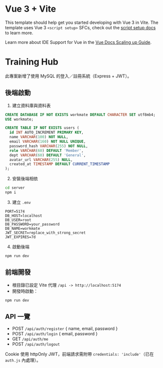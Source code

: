 # Vue 3 + Vite

This template should help get you started developing with Vue 3 in Vite. The template uses Vue 3 `<script setup>` SFCs, check out the [script setup docs](https://v3.vuejs.org/api/sfc-script-setup.html#sfc-script-setup) to learn more.

Learn more about IDE Support for Vue in the [Vue Docs Scaling up Guide](https://vuejs.org/guide/scaling-up/tooling.html#ide-support).

# Training Hub

此專案新增了使用 MySQL 的登入／註冊系統（Express + JWT）。

## 後端啟動

1. 建立資料庫與資料表

```sql
CREATE DATABASE IF NOT EXISTS workmate DEFAULT CHARACTER SET utf8mb4;
USE workmate;

CREATE TABLE IF NOT EXISTS users (
  id INT AUTO_INCREMENT PRIMARY KEY,
  name VARCHAR(100) NOT NULL,
  email VARCHAR(160) NOT NULL UNIQUE,
  password_hash VARCHAR(255) NOT NULL,
  role VARCHAR(60) DEFAULT 'Member',
  dept VARCHAR(60) DEFAULT 'General',
  avatar_url VARCHAR(255) NULL,
  created_at TIMESTAMP DEFAULT CURRENT_TIMESTAMP
);
```

2. 安裝後端相依

```bash
cd server
npm i
```

3. 建立 `.env`

```env
PORT=5174
DB_HOST=localhost
DB_USER=root
DB_PASSWORD=your_password
DB_NAME=workmate
JWT_SECRET=replace_with_strong_secret
JWT_EXPIRES=7d
```

4. 啟動後端

```bash
npm run dev
```

## 前端開發

- 根目錄已設定 Vite 代理 `/api -> http://localhost:5174`
- 開發時啟動：

```bash
npm run dev
```

## API 一覽
- POST `/api/auth/register` { name, email, password }
- POST `/api/auth/login` { email, password }
- GET `/api/auth/me`
- POST `/api/auth/logout`

Cookie 使用 httpOnly JWT，前端請求需附帶 `credentials: 'include'`（已在 `auth.js` 內處理）。
